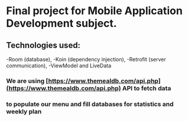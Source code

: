 # Final project for Mobile Application Development subject.

## Technologies used:
-Room (database),
-Koin (dependency injection),
-Retrofit (server communication),
-ViewModel and LiveData

### We are using [https://www.themealdb.com/api.php](https://www.themealdb.com/api.php) API to fetch data
### to populate our menu and fill databases for statistics and weekly plan
